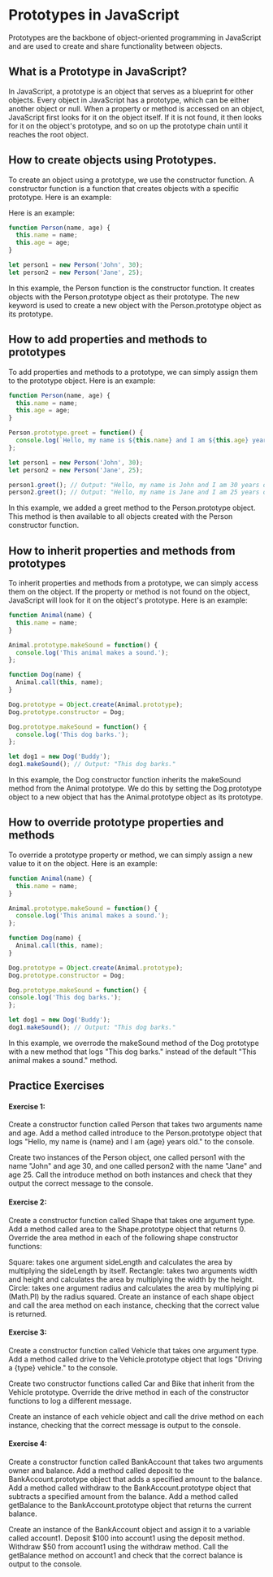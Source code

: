 
# Prototypes in JavaScript

Prototypes are the backbone of object-oriented programming in JavaScript and are used to create and share functionality between objects.

## What is a Prototype in JavaScript?

In JavaScript, a prototype is an object that serves as a blueprint for other objects. Every object in JavaScript has a prototype, which can be either another object or null. When a property or method is accessed on an object, JavaScript first looks for it on the object itself. If it is not found, it then looks for it on the object's prototype, and so on up the prototype chain until it reaches the root object.

## How to create objects using Prototypes.
To create an object using a prototype, we use the constructor function. A constructor function is a function that creates objects with a specific prototype. Here is an example:

Here is an example:

```javascript
function Person(name, age) {
  this.name = name;
  this.age = age;
}

let person1 = new Person('John', 30);
let person2 = new Person('Jane', 25);
```

In this example, the Person function is the constructor function. It creates objects with the Person.prototype object as their prototype. The new keyword is used to create a new object with the Person.prototype object as its prototype.

## How to add properties and methods to prototypes

To add properties and methods to a prototype, we can simply assign them to the prototype object. Here is an example:


```javascript
function Person(name, age) {
  this.name = name;
  this.age = age;
}

Person.prototype.greet = function() {
  console.log(`Hello, my name is ${this.name} and I am ${this.age} years old.`);
};

let person1 = new Person('John', 30);
let person2 = new Person('Jane', 25);

person1.greet(); // Output: "Hello, my name is John and I am 30 years old."
person2.greet(); // Output: "Hello, my name is Jane and I am 25 years old."
```

In this example, we added a greet method to the Person.prototype object. This method is then available to all objects created with the Person constructor function.

## How to inherit properties and methods from prototypes

To inherit properties and methods from a prototype, we can simply access them on the object. If the property or method is not found on the object, JavaScript will look for it on the object's prototype. Here is an example:

```javascript
function Animal(name) {
  this.name = name;
}

Animal.prototype.makeSound = function() {
  console.log('This animal makes a sound.');
};

function Dog(name) {
  Animal.call(this, name);
}

Dog.prototype = Object.create(Animal.prototype);
Dog.prototype.constructor = Dog;

Dog.prototype.makeSound = function() {
  console.log('This dog barks.');
};

let dog1 = new Dog('Buddy');
dog1.makeSound(); // Output: "This dog barks."
```

In this example, the Dog constructor function inherits the makeSound method from the Animal prototype. We do this by setting the Dog.prototype object to a new object that has the Animal.prototype object as its prototype.

## How to override prototype properties and methods

To override a prototype property or method, we can simply assign a new value to it on the object. Here is an example:

```javascript
function Animal(name) {
  this.name = name;
}

Animal.prototype.makeSound = function() {
  console.log('This animal makes a sound.');
};

function Dog(name) {
  Animal.call(this, name);
}

Dog.prototype = Object.create(Animal.prototype);
Dog.prototype.constructor = Dog;

Dog.prototype.makeSound = function() {
console.log('This dog barks.');
};

let dog1 = new Dog('Buddy');
dog1.makeSound(); // Output: "This dog barks."
```

In this example, we overrode the makeSound method of the Dog prototype with a new method that logs "This dog barks." instead of the default "This animal makes a sound." method.








## Practice Exercises

#### Exercise 1:

Create a constructor function called Person that takes two arguments name and age. Add a method called introduce to the Person.prototype object that logs "Hello, my name is {name} and I am {age} years old." to the console.

Create two instances of the Person object, one called person1 with the name "John" and age 30, and one called person2 with the name "Jane" and age 25. Call the introduce method on both instances and check that they output the correct message to the console.

#### Exercise 2:

Create a constructor function called Shape that takes one argument type. Add a method called area to the Shape.prototype object that returns 0. Override the area method in each of the following shape constructor functions:

Square: takes one argument sideLength and calculates the area by multiplying the sideLength by itself.
Rectangle: takes two arguments width and height and calculates the area by multiplying the width by the height.
Circle: takes one argument radius and calculates the area by multiplying pi (Math.PI) by the radius squared.
Create an instance of each shape object and call the area method on each instance, checking that the correct value is returned.

#### Exercise 3:

Create a constructor function called Vehicle that takes one argument type. Add a method called drive to the Vehicle.prototype object that logs "Driving a {type} vehicle." to the console.

Create two constructor functions called Car and Bike that inherit from the Vehicle prototype. Override the drive method in each of the constructor functions to log a different message.

Create an instance of each vehicle object and call the drive method on each instance, checking that the correct message is output to the console.

#### Exercise 4:

Create a constructor function called BankAccount that takes two arguments owner and balance. Add a method called deposit to the BankAccount.prototype object that adds a specified amount to the balance. Add a method called withdraw to the BankAccount.prototype object that subtracts a specified amount from the balance. Add a method called getBalance to the BankAccount.prototype object that returns the current balance.

Create an instance of the BankAccount object and assign it to a variable called account1. Deposit $100 into account1 using the deposit method. Withdraw $50 from account1 using the withdraw method. Call the getBalance method on account1 and check that the correct balance is output to the console.
